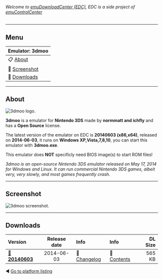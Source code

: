 ###### Welcome to [emuDownloadCenter (EDC)](https://github.com/PhoenixInteractiveNL/emuDownloadCenter/wiki/), EDC is a side project of [emuControlCenter](https://github.com/PhoenixInteractiveNL/emuControlCenter/wiki/)
***
## Menu
| **Emulator: 3dmoo** |
|:---------|
| :clipboard: [About](#about) |
| :sunrise: [Screenshot](#screenshot) |
| :floppy_disk: [Downloads](#downloads) |
***
## About
![](https://github.com/PhoenixInteractiveNL/emuDownloadCenter/wiki/images_emulator/3dmoo_logo_200.jpg "3dmoo logo.")

**3dmoo** is a emulator for **Nintendo 3DS** made by **normmatt and ichfly** and has a **Open Source** license.

The latest version of the emulator on EDC is **20140603 (x86,x64)**, released on **2014-06-03**, it runs on **Windows XP,Vista,7,8,10**, you can start this emulator with **3dmoo.exe**.

This emulator does **NOT** specificly need BIOS image(s) to start ROM files!

_3dmoo is an open-source Nintendo 3DS emulator released on May 17, 2014 for Windows and Linux. It can run commercial Nintendo 3DS games, albeit very, very slowly, and most games frequently crash._
***
## Screenshot
![](https://raw.githubusercontent.com/PhoenixInteractiveNL/emuDownloadCenter/master/hooks/3dmoo/screen.jpg "3dmoo screenshot.")
***
## Downloads
| Version  | Release date  | Info       | Info       | DL Size    |
|:---------|:-------------:|:-----------|:-----------|-----------:|
| [:floppy_disk: **20140603**](https://github.com/PhoenixInteractiveNL/edc-repo0001/raw/master/3dmoo/20140603.7z) | 2014-06-03 | :page_facing_up: [Changelog](https://github.com/PhoenixInteractiveNL/edc-repo0001/blob/master/3dmoo/20140603_changelog.txt) | :mag_right: [Contents](https://github.com/PhoenixInteractiveNL/edc-repo0001/blob/master/3dmoo/20140603_contents.txt) | 565 KB |

:arrow_backward: [Go to platform listing](https://github.com/PhoenixInteractiveNL/emuDownloadCenter/wiki/EDC-Platform-List)
